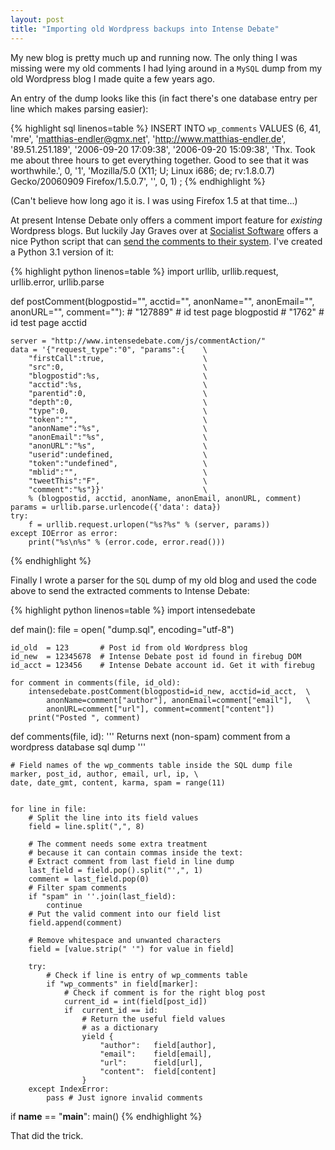 ```yaml
---
layout: post
title: "Importing old Wordpress backups into Intense Debate"
---
```


My new blog is pretty much up and running now. The only thing I was missing were my old comments I had lying around in
a `MySQL` dump from my old Wordpress blog I made quite a few years ago.

An entry of the dump looks like this (in fact there's one database entry per line which makes parsing easier):

{% highlight sql linenos=table %}
INSERT INTO `wp_comments` VALUES (6, 41, 'mre', 
'matthias-endler@gmx.net', 'http://www.matthias-endler.de', 
'89.51.251.189', '2006-09-20 17:09:38', '2006-09-20 15:09:38', 
'Thx. Took me about three hours to get everything together. 
Good to see that it was worthwhile.', 0, '1', 'Mozilla/5.0 
(X11; U; Linux i686; de; rv:1.8.0.7) Gecko/20060909 Firefox/1.5.0.7', 
'', 0, 1) ; 
{% endhighlight %}

(Can't believe how long ago it is. I was using Firefox 1.5 at that time...)

At present Intense Debate only offers a comment import feature for *existing* Wordpress blogs.
But luckily Jay Graves over at [Socialist Software][1] offers a nice Python script that can [send the comments to 
their system][2]. I've created a Python 3.1 version of it:

{% highlight python linenos=table %}
import urllib, urllib.request, urllib.error, urllib.parse

def postComment(blogpostid="", acctid="", anonName="", anonEmail="", 
                anonURL="", comment=""):
    # "127889" # id test page blogpostid
    # "1762" # id test page acctid

    server = "http://www.intensedebate.com/js/commentAction/"
    data = '{"request_type":"0", "params":{    \
        "firstCall":true,                      \
        "src":0,                               \
        "blogpostid":%s,                       \
        "acctid":%s,                           \
        "parentid":0,                          \
        "depth":0,                             \
        "type":0,                              \
        "token":"",                            \
        "anonName":"%s",                       \
        "anonEmail":"%s",                      \
        "anonURL":"%s",                        \
        "userid":undefined,                    \
        "token":"undefined",                   \
        "mblid":"",                            \
        "tweetThis":"F",                       \
        "comment":"%s"}}'                      \
        % (blogpostid, acctid, anonName, anonEmail, anonURL, comment)
    params = urllib.parse.urlencode({'data': data})
    try:
        f = urllib.request.urlopen("%s?%s" % (server, params))
    except IOError as error:
        print("%s\n%s" % (error.code, error.read()))
{% endhighlight %}

Finally I wrote a parser for the `SQL` dump of my old blog and used the code above to send the
extracted comments to Intense Debate:

{% highlight python linenos=table %}
import intensedebate

def main():
    file = open( "dump.sql", encoding="utf-8") 
    
    id_old  = 123       # Post id from old Wordpress blog
    id_new  = 12345678  # Intense Debate post id found in firebug DOM
    id_acct = 123456    # Intense Debate account id. Get it with firebug
    
    for comment in comments(file, id_old):
    	intensedebate.postComment(blogpostid=id_new, acctid=id_acct,  \
            anonName=comment["author"], anonEmail=comment["email"],   \
            anonURL=comment["url"], comment=comment["content"])
       	print("Posted ", comment)
        
def comments(file, id):
    ''' 
    Returns next (non-spam) comment 
    from a wordpress database sql dump 
    '''
    
    # Field names of the wp_comments table inside the SQL dump file
    marker, post_id, author, email, url, ip, \
    date, date_gmt, content, karma, spam = range(11)
   
    
    for line in file:
        # Split the line into its field values
        field = line.split(",", 8)
        
        # The comment needs some extra treatment
        # because it can contain commas inside the text:
        # Extract comment from last field in line dump
        last_field = field.pop().split("',", 1)
        comment = last_field.pop(0)
        # Filter spam comments
        if "spam" in ''.join(last_field):
            continue 
        # Put the valid comment into our field list
        field.append(comment)
        
        # Remove whitespace and unwanted characters
        field = [value.strip(" '") for value in field]
        
        try:
            # Check if line is entry of wp_comments table
            if "wp_comments" in field[marker]:
                # Check if comment is for the right blog post
                current_id = int(field[post_id])
                if  current_id == id:
                    # Return the useful field values
                    # as a dictionary
                    yield {
                        "author":   field[author],
                        "email":    field[email],
                        "url":      field[url],
                        "content":  field[content]
                    }
        except IndexError:
            pass # Just ignore invalid comments

if __name__ == "__main__":
    main()
{% endhighlight %}

That did the trick.

[1]: http://www.socialistsoftware.com
[2]: http://www.socialistsoftware.com/post/intense-debate-import-hack/